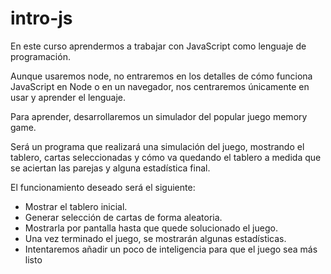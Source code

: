 # intro-js
En este curso aprendermos a trabajar con JavaScript como lenguaje de programación.

Aunque usaremos node, no entraremos en los detalles de cómo funciona JavaScript en Node o en un navegador, nos centraremos únicamente en usar y aprender el lenguaje.

Para aprender, desarrollaremos un simulador del popular juego memory game.

Será un programa que realizará una simulación del juego, mostrando el tablero, cartas seleccionadas y cómo va quedando el tablero a medida que se aciertan las parejas y alguna estadística final.

El funcionamiento deseado será el siguiente:

* Mostrar el tablero inicial.
* Generar selección de cartas de forma aleatoria.
* Mostrarla por pantalla hasta que quede solucionado el juego.
* Una vez terminado el juego, se mostrarán algunas estadísticas.
* Intentaremos añadir un poco de inteligencia para que el juego sea más listo
